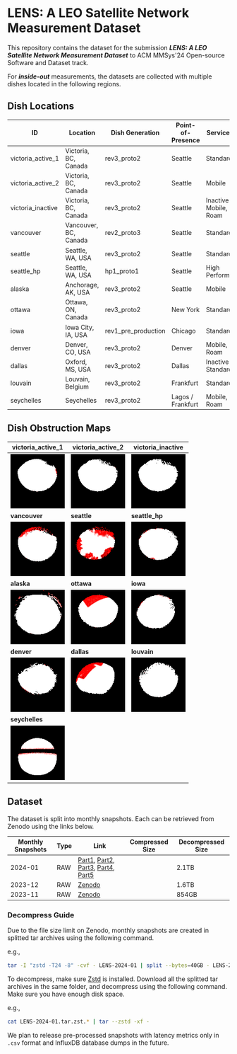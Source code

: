 # LENS: A LEO Satellite Network Measurement Dataset

This repository contains the dataset for the submission ***LENS: A LEO Satellite Network Measurement Dataset*** to ACM MMSys'24 Open-source Software and Dataset track.

For ***inside-out*** measurements, the datasets are collected with multiple dishes located in the following regions.

## Dish Locations

| ID                |  Location              | Dish Generation     | Point-of-Presence | Service Tier          |
| ----------------- | ---------------------- | ------------------- | ----------------- | --------------------- |
| victoria_active_1 |  Victoria, BC, Canada  | rev3_proto2         | Seattle           | Standard              |
| victoria_active_2 |  Victoria, BC, Canada  | rev3_proto2         | Seattle           | Mobile                |
| victoria_inactive |  Victoria, BC, Canada  | rev3_proto2         | Seattle           | Inactive Mobile, Roam |
| vancouver         |  Vancouver, BC, Canada | rev2_proto3         | Seattle           | Standard              |
| seattle           |  Seattle, WA, USA      | rev3_proto2         | Seattle           | Standard              |
| seattle_hp        |  Seattle, WA, USA      | hp1_proto1          | Seattle           | High Performance      |
| alaska            |  Anchorage, AK, USA    | rev3_proto2         | Seattle           | Mobile                |
| ottawa            |  Ottawa, ON, Canada    | rev3_proto2         | New York          | Standard              |
| iowa              |  Iowa City, IA, USA    | rev1_pre_production | Chicago           | Standard              |
| denver            |  Denver, CO, USA       | rev3_proto2         | Denver            | Mobile, Roam          |
| dallas            |  Oxford, MS, USA       | rev3_proto2         | Dallas            | Inactive Standard     |
| louvain           |  Louvain, Belgium      | rev3_proto2         | Frankfurt         | Standard              |
| seychelles        |  Seychelles            | rev3_proto2         | Lagos / Frankfurt | Mobile, Roam          |

## Dish Obstruction Maps

| **victoria_active_1**                | **victoria_active_2**                | **victoria_inactive**                |
| ------------------------------------ | ------------------------------------ | ------------------------------------ | 
| ![](./figures/victoria_active_1.png) | ![](./figures/victoria_active_2.png) | ![](./figures/victoria_inactive.png) |
| **vancouver**                        | **seattle**                          | **seattle_hp**                       |
| ![](./figures/vancouver.png)         | ![](./figures/seattle.png)           | ![](./figures/seattle_hp.png)        |
| **alaska**                           | **ottawa**                           | **iowa**                             |
| ![](./figures/alaska.png)            | ![](./figures/ottawa.png)            | ![](./figures/iowa.png)              |
| **denver**                           | **dallas**                           | **louvain**                          |                                   
| ![](./figures/denver.png)            | ![](./figures/dallas.png)            | ![](./figures/louvain.png)           |
| **seychelles**                       |                                      |                                      |
| ![](./figures/seychelles.png)        |                                      |                                      |
  
## Dataset

The dataset is split into monthly snapshots. Each can be retrieved from Zenodo using the links below.

| Monthly Snapshots | Type | Link                                                                                     | Compressed Size | Decompressed Size |
|-------------------|------|------------------------------------------------------------------------------------------|-----------------|-------------------|
| 2024-01           | RAW  | [Part1](https://zenodo.org/records/10445958), [Part2](), [Part3](), [Part4](), [Part5]() |                 | 2.1TB             |
| 2023-12           | RAW  | [Zenodo](https://zenodo.org/records/10608436)                                            |                 | 1.6TB             |
| 2023-11           | RAW  | [Zenodo](https://zenodo.org/records/10608442)                                            |                 | 854GB             |

### Decompress Guide

Due to the file size limit on Zenodo, monthly snapshots are created in splitted tar archives using the following command.

e.g.,
```bash
tar -I "zstd -T24 -8" -cvf - LENS-2024-01 | split --bytes=40GB - LENS-2024-01.tar.zst.
```

To decompress, make sure [Zstd](https://github.com/facebook/zstd) is installed. Download all the splitted tar archives in the same folder, and decompress using the following command. Make sure you have enough disk space. 

e.g.,
```bash
cat LENS-2024-01.tar.zst.* | tar --zstd -xf -
```

We plan to release pre-processed snapshots with latency metrics only in `.csv` format and InfluxDB database dumps in the future.
